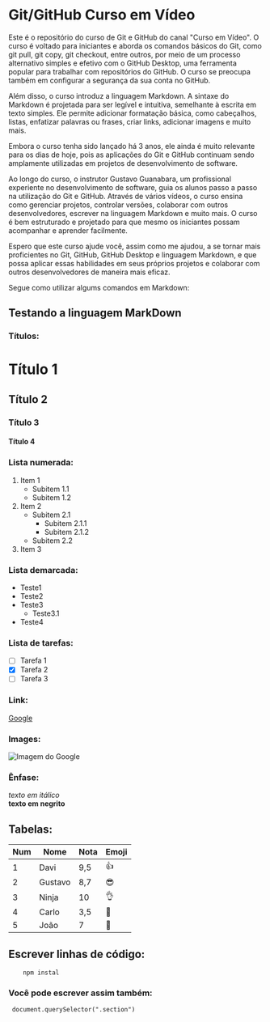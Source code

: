 # Git/GitHub Curso em Vídeo
Este é o repositório do curso de Git e GitHub do canal "Curso em Vídeo".  O curso é voltado para iniciantes e aborda os comandos básicos do Git, como git pull, git copy, git checkout, entre outros, por meio de um processo alternativo simples e efetivo com o GitHub Desktop, uma ferramenta popular para trabalhar com repositórios do GitHub. O curso se preocupa também em configurar a segurança da sua conta no GitHub.

Além disso, o curso introduz a linguagem Markdown. A sintaxe do Markdown é projetada para ser legível e intuitiva, semelhante à escrita em texto simples. Ele permite adicionar formatação básica, como cabeçalhos, listas, enfatizar palavras ou frases, criar links, adicionar imagens e muito mais.

Embora o curso tenha sido lançado há 3 anos, ele ainda é muito relevante para os dias de hoje, pois as aplicações do Git e GitHub continuam sendo amplamente utilizadas em projetos de desenvolvimento de software.

Ao longo do curso, o instrutor Gustavo Guanabara, um profissional experiente no desenvolvimento de software, guia os alunos passo a passo na utilização do Git e GitHub. Através de vários vídeos, o curso ensina como gerenciar projetos, controlar versões, colaborar com outros desenvolvedores, escrever na linguagem Markdown e muito mais. O curso é bem estruturado e projetado para que mesmo os iniciantes possam acompanhar e aprender facilmente.

Espero  que este curso ajude você, assim como me ajudou, a se tornar mais proficientes no Git, GitHub, GitHub Desktop e linguagem Markdown, e que possa aplicar essas habilidades em seus próprios projetos e colaborar com outros desenvolvedores de maneira mais eficaz.

Segue como utilizar algums comandos em Markdown:

## Testando a linguagem MarkDown

### Títulos:

# Título 1
## Título 2
### Título 3
#### Título 4

### Lista numerada:

1. Item 1
    - Subitem 1.1
    - Subitem 1.2
2. Item 2
    - Subitem 2.1
        - Subitem 2.1.1
        - Subitem 2.1.2
    - Subitem 2.2
3. Item 3

### Lista demarcada:

* Teste1
* Teste2
* Teste3
  * Teste3.1
* Teste4

### Lista de tarefas:
- [ ] Tarefa 1
- [x] Tarefa 2
- [ ] Tarefa 3

### Link:
[Google](https://www.google.com)

### Images:
![Imagem do Google](https://t.ctcdn.com.br/essK16aBUDd_65hp5umT3aMn_i8=/400x400/smart/filters:format(webp)/i606944.png)

### Ênfase:
*texto em itálico*  
**texto em negrito**

## Tabelas:
Num | Nome | Nota | Emoji
---|---|---|---
1 | Davi | 9,5 | 👍
2 | Gustavo | 8,7 | 😎
3 | Ninja | 10 | 👌
4 | Carlo | 3,5 | 🤔
5 | João | 7 | 🤖

## Escrever linhas de código:
```
    npm instal
```
### Você pode escrever assim também:

` document.querySelector(".section")`
